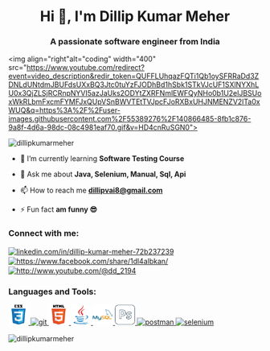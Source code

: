 <h1 align="center">Hi 👋, I'm Dillip Kumar Meher</h1>
<h3 align="center">A passionate software engineer from India</h3>

<img align="right"alt="coding" width="400" src="https://www.youtube.com/redirect?event=video_description&redir_token=QUFFLUhqazFQTi1Qb1oySFRRaDd3ZDNLdUNtdmJBUFdsUXxBQ3Jtc0tuYzFJODhBd1hSbk1STkVJcUF1SXlNYXhLU0x3QjZLSjRCRnpNYVI5azJaUks2ODYtZXRFNmlEWFQyNHo0b1U2elJBSUoxWkRLbmFxcmFYMFJxQUpVSnBWVTEtTVJpcFJoRXBxUHJNMENZV2lTa0xWUQ&q=https%3A%2F%2Fuser-images.githubusercontent.com%2F55389276%2F140866485-8fb1c876-9a8f-4d6a-98dc-08c4981eaf70.gif&v=HD4cnRuSGN0">

<p align="left"> <img src="https://komarev.com/ghpvc/?username=dillipkumarmeher&label=Profile%20views&color=0e75b6&style=flat" alt="dillipkumarmeher" /> </p>

- 🌱 I’m currently learning **Software Testing Course**

- 💬 Ask me about **Java, Selenium, Manual, Sql, Api**

- 📫 How to reach me **dillipvai8@gmail.com**

- ⚡ Fun fact **am funny 😎**

<h3 align="left">Connect with me:</h3>
<p align="left">
<a href="https://linkedin.com/in/linkedin.com/in/dillip-kumar-meher-72b237239" target="blank"><img align="center" src="https://raw.githubusercontent.com/rahuldkjain/github-profile-readme-generator/master/src/images/icons/Social/linked-in-alt.svg" alt="linkedin.com/in/dillip-kumar-meher-72b237239" height="30" width="40" /></a>
<a href="https://fb.com/https://www.facebook.com/share/1dl4albkan/" target="blank"><img align="center" src="https://raw.githubusercontent.com/rahuldkjain/github-profile-readme-generator/master/src/images/icons/Social/facebook.svg" alt="https://www.facebook.com/share/1dl4albkan/" height="30" width="40" /></a>
<a href="https://www.youtube.com/c/http://www.youtube.com/@dd_2194" target="blank"><img align="center" src="https://raw.githubusercontent.com/rahuldkjain/github-profile-readme-generator/master/src/images/icons/Social/youtube.svg" alt="http://www.youtube.com/@dd_2194" height="30" width="40" /></a>
</p>

<h3 align="left">Languages and Tools:</h3>
<p align="left"> <a href="https://www.w3schools.com/css/" target="_blank" rel="noreferrer"> <img src="https://raw.githubusercontent.com/devicons/devicon/master/icons/css3/css3-original-wordmark.svg" alt="css3" width="40" height="40"/> </a> <a href="https://git-scm.com/" target="_blank" rel="noreferrer"> <img src="https://www.vectorlogo.zone/logos/git-scm/git-scm-icon.svg" alt="git" width="40" height="40"/> </a> <a href="https://www.w3.org/html/" target="_blank" rel="noreferrer"> <img src="https://raw.githubusercontent.com/devicons/devicon/master/icons/html5/html5-original-wordmark.svg" alt="html5" width="40" height="40"/> </a> <a href="https://www.java.com" target="_blank" rel="noreferrer"> <img src="https://raw.githubusercontent.com/devicons/devicon/master/icons/java/java-original.svg" alt="java" width="40" height="40"/> </a> <a href="https://www.mysql.com/" target="_blank" rel="noreferrer"> <img src="https://raw.githubusercontent.com/devicons/devicon/master/icons/mysql/mysql-original-wordmark.svg" alt="mysql" width="40" height="40"/> </a> <a href="https://www.photoshop.com/en" target="_blank" rel="noreferrer"> <img src="https://raw.githubusercontent.com/devicons/devicon/master/icons/photoshop/photoshop-line.svg" alt="photoshop" width="40" height="40"/> </a> <a href="https://postman.com" target="_blank" rel="noreferrer"> <img src="https://www.vectorlogo.zone/logos/getpostman/getpostman-icon.svg" alt="postman" width="40" height="40"/> </a> <a href="https://www.selenium.dev" target="_blank" rel="noreferrer"> <img src="https://raw.githubusercontent.com/detain/svg-logos/780f25886640cef088af994181646db2f6b1a3f8/svg/selenium-logo.svg" alt="selenium" width="40" height="40"/> </a> </p>

<p><img align="center" src="https://github-readme-stats.vercel.app/api/top-langs?username=dillipkumarmeher&show_icons=true&locale=en&layout=compact" alt="dillipkumarmeher" /></p>
